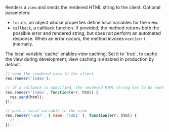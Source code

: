 Renders a `view` and sends the rendered HTML string to the client.
Optional parameters:
- `locals`, an object whose properties define local variables for the view.
- `callback`, a callback function. If provided, the method returns both the
possible error and rendered string, but does not perform an automated response.
When an error occurs, the method invokes `next(err)` internally.

<div class="doc-box doc-notice">
The local variable `cache` enables view caching. Set it to `true`,
to cache the view during development; view caching is enabled in production by default.
</div>

```js
// send the rendered view to the client
res.render('index');

// if a callback is specified, the rendered HTML string has to be sent explicitly
res.render('index', function(err, html) {
  res.send(html);
});

// pass a local variable to the view
res.render('user', { name: 'Tobi' }, function(err, html) {
  // ...
});
```
